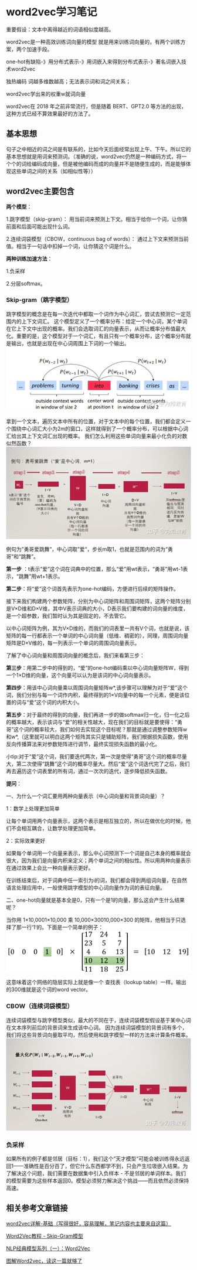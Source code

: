 # word2vec学习笔记
重要假设：文本中离得越近的词语相似度越高。

word2vec是一种高效训练词向量的模型
就是用来训练词向量的，有两个训练方案，两个加速手段。

one-hot有缺陷-》用分布式表示-》用词嵌入来得到分布式表示-》著名词嵌入技术word2vec

独热编码 词越多维数越高；无法表示词和词之间关系；

word2vec学出来的权重w就词向量

​word2vec在 2018 年之前非常流行，但是随着 BERT、GPT2.0 等方法的出现，这种方式已经不算效果最好的方法了。

## 基本思想
句子之中相近的词之间是有联系的，比如今天后面经常出现上午、下午。所以它的基本思想就是用词来预测词。（准确的说，word2vec仍然是一种编码方式，将一个个的词给编码成向量，但是被他编码而成的向量并不是随便生成的，而是能够体现这些单词之间的关系（如相似性等））

## word2vec主要包含
**两个模型**：

1.跳字模型（skip-gram）：
用当前词来预测上下文。相当于给你一个词，让你猜前面和后面可能出现什么词。

2.连续词袋模型（CBOW，continuous bag of words）：
通过上下文来预测当前值。相当于一句话中扣掉一个词，让你猜这个词是什么。

**两种训练加速方法**：

1.负采样

2.分层softmax。

### Skip-gram（跳字模型）

 跳字模型的概念是在每一次迭代中都取一个词作为中心词汇，尝试去预测它一定范围内的上下文词汇。
这个模型定义了一个概率分布：给定一个中心词，某个单词在它上下文中出现的概率。我们会选取词汇的向量表示，从而让概率分布值最大化。重要的是，这个模型对于一个词汇，有且只有一个概率分布，这个概率分布就是输出，也就是出现在中心词周围上下词的一个输出。
 ![skip-gram](1.jpg)
 
 拿到一个文本，遍历文本中所有的位置，对于文本中的每个位置，我们都会定义一个围绕中心词汇大小为2m的窗口，这样就得到了一个概率分布，可以根据中心词汇给出其上下文词汇出现的概率。
我们怎么利用这些单词向量来最小化负的对数似然函数？
 ![buzou](2.jpg)
 
例句为”勇哥爱跳舞“，中心词取”爱“，步长m取1，也就是范围内的词为“勇哥”和“跳舞”。

**第一步** ：t表示“爱”这个词在词典中的位置，那么“爱”用wt表示，“勇哥”用wt-1表示，“跳舞”用wt+1表示。

**第二步**：将“爱”这个词首先表示为one-hot编码，方便进行后续的矩阵操作。

接下来我们构建两个参数矩阵，分别为中心词矩阵和周围词矩阵，这两个矩阵分别是V×D维和D×V维，其中V表示词典的大小，D表示我们要构建的词向量的维度，是一个超参数，我们暂时认为其是固定的，不去管它。

以中心词矩阵为例，其为V×D维的，而我们的词表里一共有V个词，也就是说，该矩阵的每一行都表示一个单词的中心词向量（低维、稠密的），同理，周围词向量矩阵是D×V维的，每一列表示一个单词的周围词向量表示。

了解了中心词向量和周围词向量的概念后，我们来看第三步：

**第三步**：用第二步中的得到的，“爱”的one-hot编码乘以中心词向量矩阵W，得到一个1×D维的向量，这个向量可以认为是该词的中心词向量表示。

**第四步**：用该中心词向量乘以周围词向量矩阵w*,该步骤可以理解为对于“爱”这个词，我们分别与每一个词作内积，最终得到的1×V向量中的每一个元素，便是该位置的词与“爱”这个词的内积大小。

**第五步**：对于最终的得到的向量，我们再进一步的做softmax归一化，归一化之后的概率越大，表示该词与“爱”的相关性越大，现在我们的目标就是要使得：“勇哥”这个词的概率较大，我们如何去实现这个目标呢？那就是通过调整参数矩阵w和w*,（这里就可以明白这两个矩阵其实只是辅助矩阵，我们根据损失函数，使用反向传播算法来对参数矩阵进行调节，最终实现损失函数的最小化。

小tip:对于“爱”这个词，我们要迭代两次，第一次是使得“勇哥”这个词的概率尽量大，第二次使得“跳舞”这个词的概率尽量大。然后“爱”这个词迭代完了之后，我们再去遍历这个词表里的所有词，通过一次次的迭代，逐步降低损失函数。

**提问**：

一、为什么一个词汇要用两种向量表示（中心词向量和背景词向量）？

1：数学上处理更加简单

让每个单词用两个向量表示，这两个表示是相互独立的，所以在做优化的时候，他们不会相互耦合，让数学处理更加简单。

2：实际效果更好

如果每个单词用一个向量来表示，那么中心词预测下一个词是自己本身的概率就会很大，因为我们是向量内积来定义；两个单词之间的相似性。所以用两种向量表示在通过效果上会比一种向量表示更好。

在训练结束后，对于词典中任一索引为i的词，我们都会得到两组词向量，在自然语言处理应用中，一般使用跳字模型的中心词向量作为词的表征向量。

二、one-hot向量就是基本全是0，只有一个是1的向量，那么这会产生什么结果呢？ 

当你用 1×10,0001×10,000 乘 10,000×30010,000×300 的矩阵，他相当于只选择了那一行‘1‘的。下面是一个简单的例子：
 ![juzhen](4.png)
 
这意味着这个网络的隐层实际上就是像一个 查找表（lookup table）一样。输出的300维就是这个词的word vector。


### CBOW（连续词袋模型）

 连续词袋模型与跳字模型类似，最大的不同在于，连续词袋模型假设基于某中心词在文本序列前后的背景词来生成该中心词。
 因为连续词袋模型的背景词有多个，我们将这些背景词向量取平均，然后使用和跳字模型一样的方法来计算条件概率。
 ![cbow](3.jpg)
 
### 负采样
如果所有的例子都是邻居（目标：1），我们这个”天才模型“可能会被训练得永远返回1——准确性是百分百了，但它什么东西都学不到，只会产生垃圾嵌入结果。为了解决这个问题，我们需要在数据集中引入负样本 - 不是邻居的单词样本。我们的模型需要为这些样本返回0。模型必须努力解决这个挑战——而且依然必须保持高速。


## 相关参考文章链接
[word2vec详解-基础（写得很好，容易理解，笔记内容也主要来自这篇）](https://zhuanlan.zhihu.com/p/422220941)

[Word2Vec教程 - Skip-Gram模型](https://blog.csdn.net/Layumi1993/article/details/72866235)

[NLP经典模型系列（一）：Word2Vec](https://zhuanlan.zhihu.com/p/430914337)

[图解Word2vec，读这一篇就够了](https://mp.weixin.qq.com/s?__biz=MjM5MTQzNzU2NA==&mid=2651669277&idx=2&sn=bc8f0590f9e340c1f1359982726c5a30&chksm=bd4c648e8a3bed9817f30c5a512e79fe0cc6fbc58544f97c857c30b120e76508fef37cae49bc&scene=0&xtrack=1#rd)
